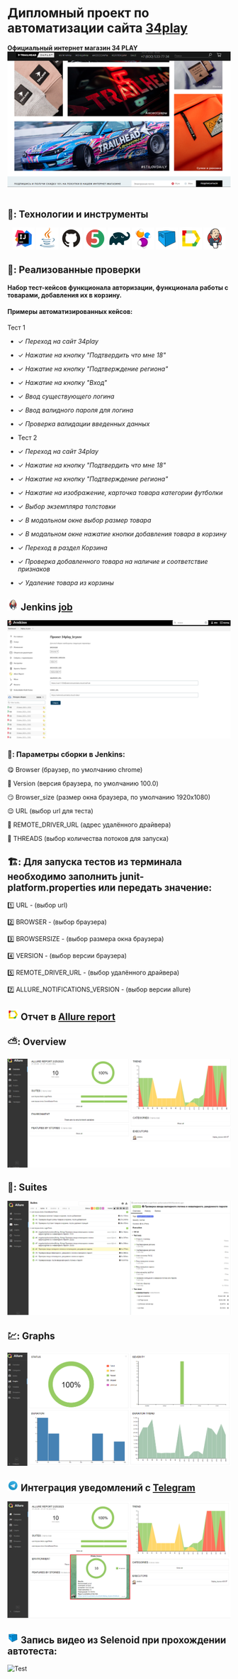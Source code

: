 # Дипломный проект по автоматизации сайта  [34play](https://www.34play.me/)
**Официальный интернет магазин 34 PLAY**
&nbsp;
![Официальный интернет магазин 34 PLAY](images/screens/34play.png)
&nbsp;


## 🧰: Технологии и инструменты

<p align="center">
<a href="https://www.jetbrains.com/idea/"><img src="images/logo/Idea.svg" width="50" height="50"  alt="IDEA"/></a>
<a href="https://www.java.com/"><img src="images/logo/Java.svg" width="50" height="50"  alt="Java"/></a>
<a href="https://github.com/"><img src="images/logo/GitHub.svg" width="50" height="50"  alt="Github"/></a>
<a href="https://junit.org/junit5/"><img src="images/logo/Junit5.svg" width="50" height="50"  alt="JUnit 5"/></a>
<a href="https://gradle.org/"><img src="images/logo/Gradle.svg" width="50" height="50"  alt="Gradle"/></a>
<a href="https://selenide.org/"><img src="images/logo/Selenide.svg" width="50" height="50"  alt="Selenide"/></a>
<a href="https://aerokube.com/selenoid/"><img src="images/logo/Selenoid.svg" width="50" height="50"  alt="Selenoid"/></a>
<a href="https://github.com/allure-framework/allure2"><img src="images/logo/Allure.svg" width="50" height="50"  alt="Allure"/></a>
<a href="https://www.jenkins.io/"><img src="images/logo/Jenkins.svg" width="50" height="50"  alt="Jenkins"/></a>

</p>

## 🚀: Реализованные проверки

#### Набор тест-кейсов функционала авторизации, функционала работы с товарами, добавления их в корзину.
#### Примеры автоматизированных кейсов:

Тест 1

- ✓ _Переход на сайт 34play_
- ✓ _Нажатие на кнопку "Подтвердить что мне 18"_
- ✓ _Нажатие на кнопку "Подтверждение региона"_
- ✓ _Нажатие на кнопку "Вход"_
- ✓ _Ввод существующего логина_
- ✓ _Ввод валидного пароля для логина_
- ✓ _Проверка валидации введенных данных_




- Тест 2
- ✓ _Переход на сайт 34play_
- ✓ _Нажатие на кнопку "Подтвердить что мне 18"_
- ✓ _Нажатие на кнопку "Подтверждение региона"_
- ✓ _Нажатие на изображение, карточка товара категории футболки_
- ✓ _Выбор экземпляра толстовки_
- ✓ _В модальном окне выбор размер товара_
- ✓ _В модальном окне нажатие кнопки добавления товара в корзину_
- ✓ _Переход в раздел Корзина_
- ✓ _Проверка добавленного товара на наличие и соответствие признаков_
- ✓ _Удаление товара из корзины_




## <img src="images/logo/Jenkins.svg" width="25" height="25"  alt="Jenkins"/></a> Jenkins <a target="_blank" href="https://jenkins.autotests.cloud/job/08-alexlis-web/"> job </a>
<p align="center">
<a href="https://jenkins.autotests.cloud/job/34play_krysov/"><img src="images/screens/jenkins.png" alt="Jenkins"/></a>
</p>


### 🧙: Параметры сборки в Jenkins:

:yum: Browser (браузер, по умолчанию chrome)

:zany_face: Version (версия браузера, по умолчанию 100.0)

:smirk: Browser_size (размер окна браузера, по умолчанию 1920x1080)

:relieved: URL (выбор url для теста)

:woozy_face: REMOTE_DRIVER_URL (адрес удалённого драйвера)

:cowboy_hat_face: THREADS (выбор количества потоков для запуска)

## 🏗️: Для запуска тестов из терминала необходимо заполнить junit-platform.properties или передать значение:

:one: URL - (выбор url)

:two: BROWSER - (выбор браузера)

:three: BROWSERSIZE - (выбор размера окна браузера)

:four: VERSION - (выбор версии браузера)

:five: REMOTE_DRIVER_URL - (выбор удалённого драйвера)

:seven: ALLURE_NOTIFICATIONS_VERSION - (выбор версии allure)

## <img src="images/logo/Allure.svg" width="25" height="25"  alt="Allure"/></a> Отчет в <a target="_blank" href="https://jenkins.autotests.cloud/job/08-alexlis-web/32/allure/">Allure report</a>

## ⛅: Overview
<p align="center">
<img title="Allure Overview Dashboard" src="images/screens/overview.png">
</p>

## 🧪: Suites
<p align="center">
<img title="Allure Overview Dashboard" src="images/screens/Suites.png">
</p>

## 💹: Graphs
<p align="center">
<img title="Allure Overview Dashboard" src="images/screens/graphs.png">
</p>

## <img src="images/logo/Telegram.svg" width="25" height="25"  alt="Allure"/></a> Интеграция уведомлений с <a target="_blank" href="https://t.me/autotests_cloud/1602?comment=3921">Telegram</a>

<p align="center">
<img title="Allure Overview Dashboard" src="images/screens/telegram.png" >
</p>






## <img src="images/logo/Selenoid.svg" width="25" height="25" alt="Allure"/></a> Запись видео из Selenoid при прохождении автотеста:
![Test](images/gif/video.gif)